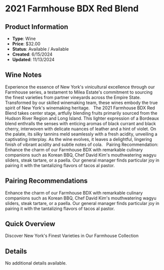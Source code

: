 # 2021 Farmhouse BDX Red Blend

## Product Information
- **Type**: Wine
- **Price**: $32.00
- **Status**: Available / Available
- **Created**: 6/15/2024
- **Updated**: 11/13/2024

## Wine Notes
Experience the essence of New York's vinicultural excellence through our Farmhouse series, a testament to Milea Estate's commitment to sourcing the finest varieties from partner vineyards across the Empire State. Transformed by our skilled winemaking team, these wines embody the true spirit of New York's winemaking heritage. &nbsp; The 2021 Farmhouse BDX Red Blend takes center stage, artfully blending fruits primarily sourced from the Hudson River Region and Long Island. This lighter expression of a Bordeaux blend enthralls the senses with enticing aromas of black currant and black cherry, interwoven with delicate nuances of leather and a hint of violet. On the palate, its silky tannins meld seamlessly with a fresh acidity, unveiling a captivating interplay. As the wine evolves, it leaves a delightful, lingering finish of vibrant acidity and subtle notes of cola. &nbsp; Pairing Recommendation: Enhance the charm of our Farmhouse BDX with remarkable culinary companions such as Korean BBQ, Chef David Kim's mouthwatering wagyu sliders, steak tartare, or a paella. Our general manager finds particular joy in pairing it with the tantalizing flavors of tacos al pastor.




## Pairing Recommendations
Enhance the charm of our Farmhouse BDX with remarkable culinary companions such as Korean BBQ, Chef David Kim's mouthwatering wagyu sliders, steak tartare, or a paella. Our general manager finds particular joy in pairing it with the tantalizing flavors of tacos al pastor.


## Quick Overview
Discover New York's Finest Varieties in Our Farmhouse Collection

## Details
No additional details available.
